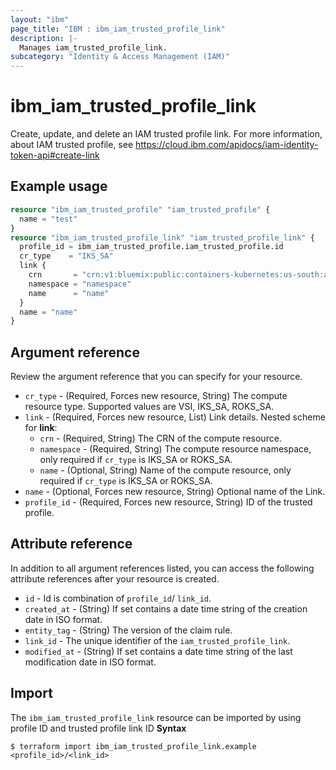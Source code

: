 ```yaml
---
layout: "ibm"
page_title: "IBM : ibm_iam_trusted_profile_link"
description: |-
  Manages iam_trusted_profile_link.
subcategory: "Identity & Access Management (IAM)"
---
```


# ibm_iam_trusted_profile_link

Create, update, and delete an IAM trusted profile link. For more information, about IAM trusted profile, see https://cloud.ibm.com/apidocs/iam-identity-token-api#create-link 

## Example usage

```terraform
resource "ibm_iam_trusted_profile" "iam_trusted_profile" {
  name = "test"
}
resource "ibm_iam_trusted_profile_link" "iam_trusted_profile_link" {
  profile_id = ibm_iam_trusted_profile.iam_trusted_profile.id
  cr_type    = "IKS_SA"
  link {
    crn       = "crn:v1:bluemix:public:containers-kubernetes:us-south:a/acc_id:cluster_id::"
    namespace = "namespace"
    name      = "name"
  }
  name = "name"
}
```

## Argument reference

Review the argument reference that you can specify for your resource.

* `cr_type` - (Required, Forces new resource, String) The compute resource type. Supported values are VSI, IKS_SA, ROKS_SA.
* `link` - (Required, Forces new resource, List) Link details.
  Nested scheme for **link**:
	* `crn` - (Required, String) The CRN of the compute resource.
	* `namespace` - (Required, String) The compute resource namespace, only required if `cr_type` is IKS_SA or ROKS_SA.
	* `name` - (Optional, String) Name of the compute resource, only required if `cr_type` is IKS_SA or ROKS_SA.
* `name` - (Optional, Forces new resource, String) Optional name of the Link.
* `profile_id` - (Required, Forces new resource, String) ID of the trusted profile.

## Attribute reference

In addition to all argument references listed, you can access the following attribute references after your resource is created.

* `id` -  Id is combination of `profile_id`/ `link_id`.
* `created_at` - (String) If set contains a date time string of the creation date in ISO format.
* `entity_tag` - (String) The version of the claim rule.
* `link_id` - The unique identifier of the `iam_trusted_profile_link`.
* `modified_at` - (String) If set contains a date time string of the last modification date in ISO format.

## Import

The  `ibm_iam_trusted_profile_link` resource can be imported by using profile ID and trusted profile link ID 
**Syntax**

```
$ terraform import ibm_iam_trusted_profile_link.example <profile_id>/<link_id>
```
